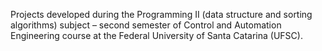 Projects developed during the Programming II (data structure and sorting algorithms) subject – second semester of Control and Automation Engineering course at the Federal University of Santa Catarina (UFSC).
 
